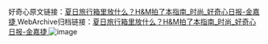 好奇心原文链接：[夏日旅行箱里放什么？H&M拍了本指南_时尚_好奇心日报-金嘉捷 ](https://www.qdaily.com/articles/10175.html)
WebArchive归档链接：[夏日旅行箱里放什么？H&M拍了本指南_时尚_好奇心日报-金嘉捷 ](http://web.archive.org/web/20190623155800/https://www.qdaily.com/articles/10175.html)
![image](http://ww3.sinaimg.cn/large/007d5XDply1g3vvdolwl7j30u03d91kx)